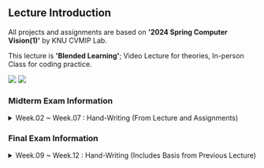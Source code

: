 ## Lecture Introduction
All projects and assignments are based on **'2024 Spring Computer Vision(1)'** by KNU CVMIP Lab.

This lecture is **'Blended Learning'**; Video Lecture for theories, In-person Class for coding practice.

<img src="https://img.shields.io/badge/c++-00599C?style=for-the-badge&logo=cplusplus&logoColor=white"> <img src="https://img.shields.io/badge/opencv-5C3EE8?style=for-the-badge&logo=opencv&logoColor=white">

### Midterm Exam Information
  <details>
    <summary>Week.02 ~ Week.07 : Hand-Writing (From Lecture and Assignments)</summary>

1. Homogeneous Coordinate Calculation
2. Sobel Mask Direction Vector Calcualtion
3. Moravec Algorithm Confidence Calculation
4. Covariance Calcualtion of Test Score from Two Students
5. Hand-writing Code: Dissolve of Two Image(week03)

</details>


### Final Exam Information
<details>
    <summary>Week.09 ~ Week.12 : Hand-Writing (Includes Basis from Previous Lecture)</summary>
  
1. 
2. 
3. 
4. 
5. Hand-writing Code: 

</details>
